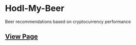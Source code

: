 # Hodl-My-Beer
Beer recommendations based on cryptocurrency performance

## [View Page](https://maxrjohnson23.github.io/Hodl-My-Beer/ "Hodl My Beer")